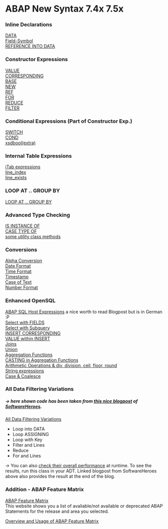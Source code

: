 # ABAP New Syntax 7.4x 7.5x

### Inline Declarations
[DATA](https://github.com/alikapllan/abap_new_syntax/blob/master/src/zcl_abap_new_syntax.clas.abap#L464-L481)  
[Field-Symbol](https://github.com/alikapllan/abap_new_syntax/blob/master/src/zcl_abap_new_syntax.clas.abap#L483-L492)  
[REFERENCE INTO DATA](https://github.com/alikapllan/abap_new_syntax/blob/master/src/zcl_abap_new_syntax.clas.abap#L494-L499)  

### Constructor Expressions
[VALUE](https://github.com/alikapllan/abap_new_syntax/blob/master/src/zcl_abap_new_syntax.clas.abap#L65-L86)  
[CORRESPONDING](https://github.com/alikapllan/abap_new_syntax/blob/master/src/zcl_abap_new_syntax.clas.abap#L90-L115)  
[BASE](https://github.com/alikapllan/abap_new_syntax/blob/master/src/zcl_abap_new_syntax.clas.abap#L114-L115)  
[NEW](https://github.com/alikapllan/abap_new_syntax/blob/master/src/zcl_abap_new_syntax.clas.abap#L119-L129)  
[REF](https://github.com/alikapllan/abap_new_syntax/blob/master/src/zcl_abap_new_syntax.clas.abap#L119-L129)  
[FOR](https://github.com/alikapllan/abap_new_syntax/blob/master/src/zcl_abap_new_syntax.clas.abap#L133-L159)  
[REDUCE](https://github.com/alikapllan/abap_new_syntax/blob/master/src/zcl_abap_new_syntax.clas.abap#L163-L179)  
[FILTER](https://github.com/alikapllan/abap_new_syntax/blob/master/src/zcl_abap_new_syntax.clas.abap#L183-L214)  

### Conditional Expressions (Part of Constructor Exp.)
[SWITCH](https://github.com/alikapllan/abap_new_syntax/blob/master/src/zcl_abap_new_syntax.clas.abap#L39-L43)  
[COND](https://github.com/alikapllan/abap_new_syntax/blob/master/src/zcl_abap_new_syntax.clas.abap#L48-L51)  
[xsdbool(extra)](https://github.com/alikapllan/abap_new_syntax/blob/master/src/zcl_abap_new_syntax.clas.abap#L45-L46)  

### Internal Table Expressions
[iTab expressions](https://github.com/alikapllan/abap_new_syntax/blob/master/src/zcl_abap_new_syntax.clas.abap#506-L517)  
[line_index](https://github.com/alikapllan/abap_new_syntax/blob/master/src/zcl_abap_new_syntax.clas.abap#L519-L521)  
[line_exists](https://github.com/alikapllan/abap_new_syntax/blob/master/src/zcl_abap_new_syntax.clas.abap#L523-L524)  

### LOOP AT .. GROUP BY
[LOOP AT .. GROUP BY](https://github.com/alikapllan/abap_new_syntax/blob/master/src/zcl_abap_new_syntax.clas.abap#L529-L560)

### Advanced Type Checking 
[IS INSTANCE OF](https://github.com/alikapllan/abap_new_syntax/blob/master/src/zcl_abap_new_syntax.clas.abap#L576-L579)  
[CASE TYPE OF](https://github.com/alikapllan/abap_new_syntax/blob/master/src/zcl_abap_new_syntax.clas.abap#L581-L587)  
[some utility class methods](https://github.com/alikapllan/abap_new_syntax/blob/master/src/zcl_abap_new_syntax.clas.abap#L589-L600)  

### Conversions
[Alpha Conversion](https://github.com/alikapllan/abap_new_syntax/blob/master/src/zcl_abap_new_syntax.clas.abap#L222-L232)  
[Date Format](https://github.com/alikapllan/abap_new_syntax/blob/master/src/zcl_abap_new_syntax.clas.abap#L235-L241)  
[Time Format](https://github.com/alikapllan/abap_new_syntax/blob/master/src/zcl_abap_new_syntax.clas.abap#L244-L249)  
[Timestamp](https://github.com/alikapllan/abap_new_syntax/blob/master/src/zcl_abap_new_syntax.clas.abap#L252-L259)  
[Case of Text](https://github.com/alikapllan/abap_new_syntax/blob/master/src/zcl_abap_new_syntax.clas.abap#L262-L266)  
[Number Format](https://github.com/alikapllan/abap_new_syntax/blob/master/src/zcl_abap_new_syntax.clas.abap#L269-L273)  

### Enhanced OpenSQL
[ABAP SQL Host Expressions](https://www.cadaxo.com/nicht-kategorisiert/abap-sql-host-expressions/) a nice worth to read Blogpost but is in German :P    
[Select with FIELDS](https://github.com/alikapllan/abap_new_syntax/blob/master/src/zcl_abap_new_syntax.clas.abap#L280-L284)  
[Select with Subquery](https://github.com/alikapllan/abap_new_syntax/blob/master/src/zcl_abap_new_syntax.clas.abap#L286-L293)  
[INSERT CORRESPONDING](https://github.com/alikapllan/abap_new_syntax/blob/master/src/zcl_abap_new_syntax.clas.abap#L295-L309)  
[VALUE within INSERT](https://github.com/alikapllan/abap_new_syntax/blob/master/src/zcl_abap_new_syntax.clas.abap#L311-L322)  
[Joins](https://github.com/alikapllan/abap_new_syntax/blob/master/src/zcl_abap_new_syntax.clas.abap#L324-L358)  
[Union](https://github.com/alikapllan/abap_new_syntax/blob/master/src/zcl_abap_new_syntax.clas.abap#L360-L387)  
[Aggregation Functions](https://github.com/alikapllan/abap_new_syntax/blob/master/src/zcl_abap_new_syntax.clas.abap#L390-L400)  
[CASTING in Aggregation Functions](https://github.com/alikapllan/abap_new_syntax/blob/master/src/zcl_abap_new_syntax.clas.abap#L402-L408)  
[Arithmetic Operations & div, division, ceil, floor, round](https://github.com/alikapllan/abap_new_syntax/blob/master/src/zcl_abap_new_syntax.clas.abap#L410-L424)  
[String expressions](https://github.com/alikapllan/abap_new_syntax/blob/master/src/zcl_abap_new_syntax.clas.abap#L427-L439)  
[Case & Coalesce](https://github.com/alikapllan/abap_new_syntax/blob/master/src/zcl_abap_new_syntax.clas.abap#L442-L452)  

### All Data Filtering Variations 
##### -> here shown code has been taken from [this nice blogpost](https://software-heroes.com/en/blog/abap-quick-performance-data-filtering) of [SoftwareHeroes](https://software-heroes.com/en/). 
[All Data Filtering Variations](https://github.com/alikapllan/abap_new_syntax/blob/master/src/zcl_demo_filtering.clas.abap#L101-L133)
- Loop into DATA
- Loop ASSIGNING
- Loop with Key
- Filter and Lines
- Reduce
- For and Lines
   
-> You can also [check their overall performance](https://github.com/alikapllan/abap_new_syntax/blob/master/src/zcl_demo_filtering.clas.abap#L45-L77) at runtime. To see the results, run this class in your ADT. Linked blogpost from SoftwareHeroes above also provides the result at the end of the blog.

### Addition - ABAP Feature Matrix 
[ABAP Feature Matrix](https://software-heroes.com/en/abap-feature-matrix)  
This website shows you a list of avaliable/not available or deprecated ABAP Statements for the release and area you selected.

[Overview and Usage of ABAP Feature Matrix](https://software-heroes.com/en/blog/abap-matirx-afm-alm-en)  
